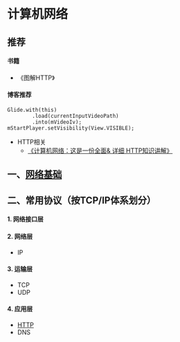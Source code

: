 # 计算机网络

## 推荐

#### 书籍

- 《图解HTTP》

#### 博客推荐

```
Glide.with(this)
        .load(currentInputVideoPath)
        .into(mVideoIv);
mStartPlayer.setVisibility(View.VISIBLE);
```

- HTTP相关
  - [《计算机网络：这是一份全面& 详细 HTTP知识讲解》](https://www.jianshu.com/p/a6d086a3997d)

## 一、[网络基础](https://github.com/mCyp/T-KnowledgeHierarchy/blob/master/计算机网络/网络基础.md)

## 二、常用协议（按TCP/IP体系划分）

#### 1. 网络接口层

#### 2. 网络层

- IP

#### 3. 运输层

- TCP
- UDP

#### 4. 应用层

- [HTTP](https://github.com/mCyp/T-KnowledgeHierarchy/blob/master/计算机网络/HTTP.md)
- DNS

